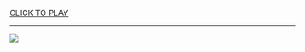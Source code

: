 
<a href="https://premium76.site?title=unblocked_obby_games&ref=13M">CLICK TO PLAY</a></h3>
<hr>

<a href="https://premium76.site?title=unblocked_obby_games&ref=13M"><img src="https://clearcache.store/games.png"></a>


